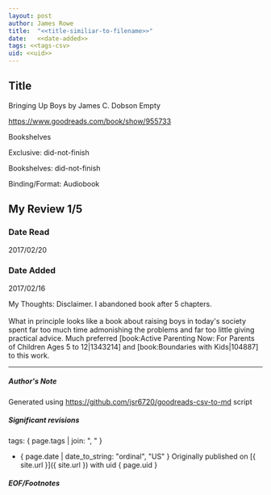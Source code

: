 ```yaml
---
layout: post
author: James Rowe
title:  "<<title-similiar-to-filename>>"
date:   <<date-added>>
tags: <<tags-csv>
uid: <<uid>>
---
```


<!-- highly dependent on how you personally use jekyll templates, and how you want this to show up -->

## Title

Bringing Up Boys by James C. Dobson
Empty 

https://www.goodreads.com/book/show/955733

Bookshelves

Exclusive: did-not-finish

Bookshelves: did-not-finish

Binding/Format: Audiobook

## My Review 1/5

### Date Read
2017/02/20

### Date Added
2017/02/16

My Thoughts: Disclaimer. I abandoned book after 5 chapters.<br/><br/>What in principle looks like a book about raising boys in today's society spent far too much time admonishing the problems and far too little giving practical advice. Much preferred [book:Active Parenting Now: For Parents of Children Ages 5 to 12|1343214] and [book:Boundaries with Kids|104887] to this work.

---

##### Author's Note

Generated using https://github.com/jsr6720/goodreads-csv-to-md script

##### Significant revisions

tags: { page.tags | join: ", " } <!-- todo move this somewhere -->

- { page.date | date_to_string: "ordinal", "US" } Originally published on [{ site.url }]({ site.url }) with uid { page.uid }

##### EOF/Footnotes
